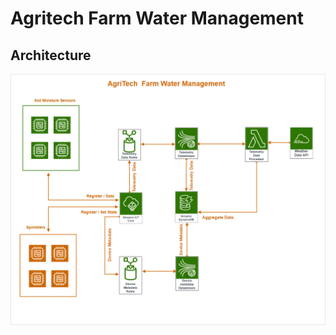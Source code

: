 # Agritech Farm Water Management


## Architecture

![Architecture Diagram](./DesignDocuments/architecture.png)

